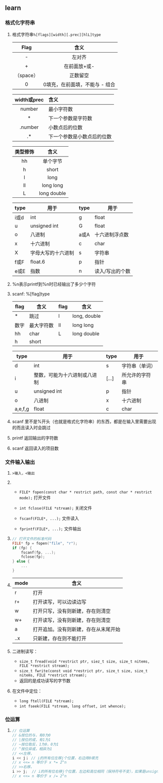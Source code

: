 ## learn

### 格式化字符串

1. 格式字符串`%[flags][width][.prec][hlL]type`

   |   Flag    |              含义              |
   | :-------: | :----------------------------: |
   |     -     |             左对齐             |
   |     +     |          在前面放+或-          |
   | （space） |            正数留空            |
   |     0     | 0填充，在前面填，不能与 - 组合 |

   | width或prec | 含义                       |
   | :---------: | :------------------------- |
   |   number    | 最小字符数                 |
   |      *      | 下一个参数是字符数         |
   |   .number   | 小数点后的位数             |
   |     .*      | 下一个参数是小数点后的位数 |

   | 类型修饰 |    含义     |
   | :------: | :---------: |
   |    hh    |  单个字节   |
   |    h     |    short    |
   |    l     |    long     |
   |    ll    |  long long  |
   |    L     | long double |

   | type | 用于               | type | 用于            |
   | ---- | ------------------ | ---- | --------------- |
   | i或d | int                | g    | float           |
   | u    | unsigned int       | G    | float           |
   | o    | 八进制             | a或A | 十六进制浮点数  |
   | x    | 十六进制           | c    | char            |
   | X    | 字母大写的十六进制 | s    | 字符串          |
   | f或F | float.6            | p    | 指针            |
   | e或E | 指数               | n    | 读入/写出的个数 |

2. %n表示printf到%n时已经输出了多少个字符

3. scanf: %[flag]type

   | flag | 含义       | flag | 含义         |
   | ---- | ---------- | ---- | ------------ |
   | *    | 跳过       | l    | long, double |
   | 数字 | 最大字符数 | ll   | long long    |
   | hh   | char       | L    | long double  |
   | h    | short      |      |              |

   | type    | 用于                         | type  | 用于           |
   | ------- | ---------------------------- | ----- | -------------- |
   | d       | int                          | s     | 字符串（单词） |
   | i       | 整数，可能为十六进制或八进制 | [...] | 所允许的字符串 |
   | u       | unsigned int                 | p     | 指针           |
   | o       | 八进制                       | x     | 十六进制       |
   | a,e,f,g | float                        | c     | char           |

4. scanf 里不是%开头（也就是格式化字符串）的东西，都是在输入里需要出现的而且读入时会跳过

5. printf 返回输出的字符数

6. scanf 返回读入的项目数

### 文件输入输出

1. `>输入，<输出`

2. * `FILE* fopen(const char * restrict path, const char * restrict mode);` 打开文件

   * `int fclose(FILE *stream);` 关闭文件

   * `fscanf(FILE*, ...);` 文件读入 
   * `fprintf(FILE*, ...);` 文件输出

3. ```c
   // 打开文件的标准代码
   FILE* fp = fopen("file", "r");
   if (fp) {
       fscanf(fp, ...);
       fclose(fp);
   } else {
       ...
   }
   ```

4. | mode | 含义                                 |
   | ---- | ------------------------------------ |
   | r    | 打开                                 |
   | r+   | 打开读写，可以边读边写               |
   | w    | 打开只写，没有则新建，存在则清空     |
   | w+   | 打开读写，没有则新建，存在则清空     |
   | a    | 打开追加。没有则新建，存在从末尾开始 |
   | ..x  | 只新建，存在则不能打开               |

5. 二进制读写：

   * `size_t fread(void *restrict ptr, siez_t size, size_t nitems, FILE *restrict stream);`
   * `size_t fwrite(const void *restrict ptr, size_t size, size_t nitems, FILE *restrict stream);`
   * 返回的是成功读写的字节数

6. 在文件中定位：

   * `long ftell(FILE *stream);`
   * `int fseek(FILE *stream, long offset, int whence);`

### 位运算

1. ```c
   // 位运算
   // &按位的与，有0为0
   // |按位的或，有1为1
   // ~按位取反，1为0，0为1
   // ^按位异或，相异为1
   // <<左移，
   i << j； // i的所有位左移j个位置，右边用0填充
   // x <<= n 等价于 x *= 2^n
   // >>右移，
   i >> j;  // i的所有位右移j个位置，左边和高位相同（保持符号不变），如果是unsigned则只用0填充
   // x <<= n 等价于 x /= 2^n
   ```
